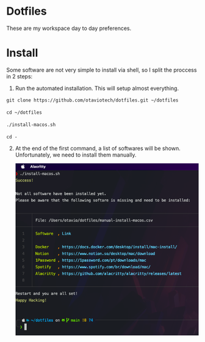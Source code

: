 # Dotfiles

These are my workspace day to day preferences.

# Install

Some software are not very simple to install via shell, so I split the proccess in 2 steps:

1. Run the automated installation. This will setup almost everything.

```shell
git clone https://github.com/otaviotech/dotfiles.git ~/dotfiles

cd ~/dotfiles

./install-macos.sh

cd -
```

2. At the end of the first command, a list of softwares will be shown. Unfortunately, we need to install them manually.

   ![Image of a list of softwares that need to be installed manually](/manual-install.png "List of files that need to be installed manually")
